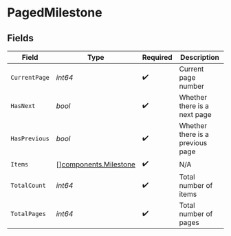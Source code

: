 # PagedMilestone


## Fields

| Field                                                          | Type                                                           | Required                                                       | Description                                                    |
| -------------------------------------------------------------- | -------------------------------------------------------------- | -------------------------------------------------------------- | -------------------------------------------------------------- |
| `CurrentPage`                                                  | *int64*                                                        | :heavy_check_mark:                                             | Current page number                                            |
| `HasNext`                                                      | *bool*                                                         | :heavy_check_mark:                                             | Whether there is a next page                                   |
| `HasPrevious`                                                  | *bool*                                                         | :heavy_check_mark:                                             | Whether there is a previous page                               |
| `Items`                                                        | [][components.Milestone](../../models/components/milestone.md) | :heavy_check_mark:                                             | N/A                                                            |
| `TotalCount`                                                   | *int64*                                                        | :heavy_check_mark:                                             | Total number of items                                          |
| `TotalPages`                                                   | *int64*                                                        | :heavy_check_mark:                                             | Total number of pages                                          |